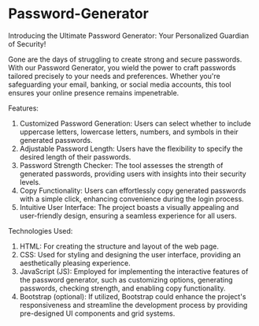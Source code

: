# Password-Generator
Introducing the Ultimate Password Generator: Your Personalized Guardian of Security! 

Gone are the days of struggling to create strong and secure passwords. With our Password Generator, you wield the power to craft passwords tailored precisely to your needs and preferences. Whether you're safeguarding your email, banking, or social media accounts, this tool ensures your online presence remains impenetrable.

Features:

1. Customized Password Generation: Users can select whether to include uppercase letters, lowercase letters, numbers, and symbols in their generated passwords.
2. Adjustable Password Length: Users have the flexibility to specify the desired length of their passwords.
3. Password Strength Checker: The tool assesses the strength of generated passwords, providing users with insights into their security levels.
4. Copy Functionality: Users can effortlessly copy generated passwords with a simple click, enhancing convenience during the login process.
5. Intuitive User Interface: The project boasts a visually appealing and user-friendly design, ensuring a seamless experience for all users.

Technologies Used:

1. HTML: For creating the structure and layout of the web page.
2. CSS: Used for styling and designing the user interface, providing an aesthetically pleasing experience.
3. JavaScript (JS): Employed for implementing the interactive features of the password generator, such as customizing options, generating passwords, checking strength, and enabling copy functionality.
4. Bootstrap (optional): If utilized, Bootstrap could enhance the project's responsiveness and streamline the development process by providing pre-designed UI components and grid systems.
